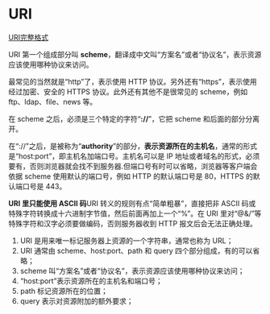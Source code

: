 # URI

[URI完整格式](../images/URI完整格式.png)

URI 第一个组成部分叫 **scheme**，翻译成中文叫“方案名”或者“协议名”，表示资源应该使用哪种协议来访问。

最常见的当然就是“http”了，表示使用 HTTP 协议。另外还有“https”，表示使用经过加密、安全的 HTTPS 协议。此外还有其他不是很常见的 scheme，例如 ftp、ldap、file、news 等。

在 scheme 之后，必须是三个特定的字符“**://**”，它把 scheme 和后面的部分分离开。

在“://”之后，是被称为“**authority**”的部分，**表示资源所在的主机名**，通常的形式是“host:port”，即主机名加端口号。主机名可以是 IP 地址或者域名的形式，必须要有，否则浏览器就会找不到服务器.但端口号有时可以省略，浏览器等客户端会依据 scheme 使用默认的端口号，例如 HTTP 的默认端口号是 80，HTTPS 的默认端口号是 443。

**URI 里只能使用 ASCII 码**URI 转义的规则有点“简单粗暴”，直接把非 ASCII 码或特殊字符转换成十六进制字节值，然后前面再加上一个“%”。在 URI 里对“@&/”等特殊字符和汉字必须要做编码，否则服务器收到 HTTP 报文后会无法正确处理。

1. URI 是用来唯一标记服务器上资源的一个字符串，通常也称为 URL；
2. URI 通常由 scheme、host:port、path 和 query 四个部分组成，有的可以省略；
3. scheme 叫“方案名”或者“协议名”，表示资源应该使用哪种协议来访问；
4. “host:port”表示资源所在的主机名和端口号；
5. path 标记资源所在的位置；
6. query 表示对资源附加的额外要求；
